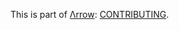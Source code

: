 This is part of [Λrrow](http://arrow-kt.io): [CONTRIBUTING](https://github.com/arrow-kt/arrow/blob/main/CONTRIBUTING.md).
